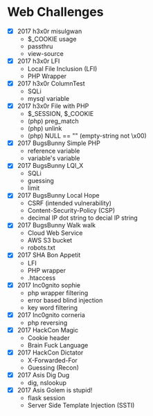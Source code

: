 # Web Challenges

* [x] 2017 h3x0r misulgwan
  - $\_COOKIE usage
  - passthru
  - view-source
* [x] 2017 h3x0r LFI
  - Local File Inclusion (LFI)
  - PHP Wrapper
* [x] 2017 h3x0r ColumnTest
  - SQLi
  - mysql variable
* [x] 2017 h3x0r File with PHP
  - $\_SESSION, $\_COOKIE
  - (php) preg_match
  - (php) unlink
  - (php) NULL == "" (empty-string not \x00)
* [x] 2017 BugsBunny Simple PHP
  - reference variable
  - variable's variable
* [x] 2017 BugsBunny LQI_X
  - SQLi
  - guessing
  - limit
* [x] 2017 BugsBunny Local Hope
  - CSRF (intended vulnerability)
  - Content-Security-Policy (CSP)
  - decimal IP dot string to decial IP string
* [x] 2017 BugsBunny Walk walk
  - Cloud Web Service
  - AWS S3 bucket
  - robots.txt
* [x] 2017 SHA Bon Appetit
  - LFI
  - PHP wrapper
  - .htaccess
* [x] 2017 Inc0gnito sophie
  - php wrapper filtering
  - error based blind injection
  - key word filtering
* [x] 2017 Inc0gnito corneria
  - php reversing
* [x] 2017 HackCon Magic
  - Cookie header
  - Brain Fuck Language
* [x] 2017 HackCon Dictator
  - X-Forwarded-For
  - Guessing (Recon)
* [x] 2017 Asis Dig Dug
  - dig, nslookup
* [x] 2017 Asis Golem is stupid!
  - flask session
  - Server Side Template Injection (SSTI)
